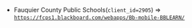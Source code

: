  - Fauquier County Public Schools(`client_id=2905`) => [`https://fcps1.blackboard.com/webapps/Bb-mobile-BBLEARN/`](https://fcps1.blackboard.com/webapps/Bb-mobile-BBLEARN/)
